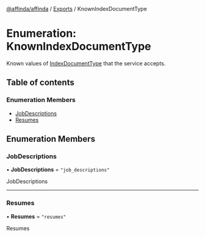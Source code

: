 [@affinda/affinda](../README.md) / [Exports](../modules.md) / KnownIndexDocumentType

# Enumeration: KnownIndexDocumentType

Known values of [IndexDocumentType](../modules.md#indexdocumenttype) that the service accepts.

## Table of contents

### Enumeration Members

- [JobDescriptions](KnownIndexDocumentType.md#jobdescriptions)
- [Resumes](KnownIndexDocumentType.md#resumes)

## Enumeration Members

### JobDescriptions

• **JobDescriptions** = ``"job_descriptions"``

JobDescriptions

___

### Resumes

• **Resumes** = ``"resumes"``

Resumes
